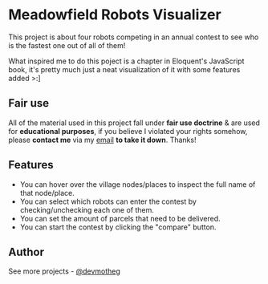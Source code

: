 # Meadowfield Robots Visualizer

This project is about four robots competing in an annual contest to see who is the fastest one out of all of them!

What inspired me to do this poject is a chapter in Eloquent's JavaScript book, it's pretty much just a neat visualization of it with some features added >:]

## Fair use

All of the material used in this project fall under **fair use doctrine** & are used for **educational purposes**, if you believe I violated your rights somehow, please **contact me** via my [email](mailto:devmoinhu@gmail.com) **to take it down**. Thanks!

## Features

- You can hover over the village nodes/places to inspect the full name of that node/place.
- You can select which robots can enter the contest by checking/unchecking each one of them.
- You can set the amount of parcels that need to be delivered.
- You can start the contest by clicking the "compare" button.

## Author

See more projects - [@devmotheg](https://github.com/devmotheg?tab=repositories)